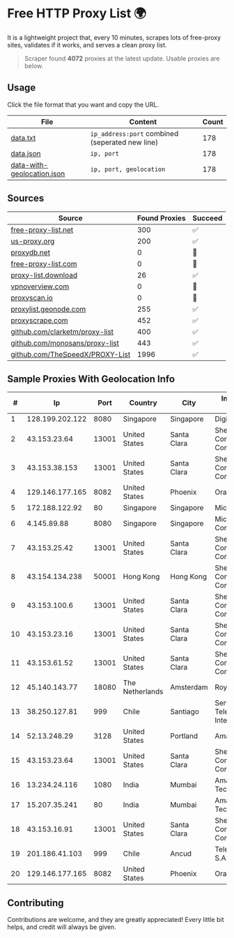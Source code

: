 
# Free HTTP Proxy List 🌍

It is a lightweight project that, every 10 minutes, scrapes lots of free-proxy sites, validates if it works, and serves a clean proxy list.


> Scraper found **4072** proxies at the latest update. Usable proxies are below.

## Usage

Click the file format that you want and copy the URL.


|File|Content|Count|
|----|-------|-----|
|[data.txt](https://raw.githubusercontent.com/themiralay/Proxy-List-World/master/data.txt)|`ip_address:port` combined (seperated new line)|178|
|[data.json](https://raw.githubusercontent.com/themiralay/Proxy-List-World/master/data.json)|`ip, port`|178|
|[data-with-geolocation.json](https://raw.githubusercontent.com/themiralay/Proxy-List-World/master/data-with-geolocation.json)|`ip, port, geolocation`|178|

## Sources

|Source|Found Proxies|Succeed|
|------|-------------|-------|
|[free-proxy-list.net](https://free-proxy-list.net)|300|✅|
|[us-proxy.org](https://www.us-proxy.org)|200|✅|
|[proxydb.net](http://proxydb.net)|0|🚫|
|[free-proxy-list.com](https://free-proxy-list.com/?page=&port=&type%5B%5D=http&type%5B%5D=https&up_time=0&search=Search)|0|🚫|
|[proxy-list.download](https://www.proxy-list.download/HTTP)|26|✅|
|[vpnoverview.com](https://vpnoverview.com/privacy/anonymous-browsing/free-proxy-servers)|0|🚫|
|[proxyscan.io](https://www.proxyscan.io)|0|🚫|
|[proxylist.geonode.com](https://proxylist.geonode.com/api/proxy-list?limit=300&page=1&sort_by=lastChecked&sort_type=desc&protocols=http,https)|255|✅|
|[proxyscrape.com](https://api.proxyscrape.com/v2/?request=displayproxies&protocol=http&timeout=10000&country=all&ssl=all&anonymity=all)|452|✅|
|[github.com/clarketm/proxy-list](https://raw.githubusercontent.com/clarketm/proxy-list/master/proxy-list-raw.txt)|400|✅|
|[github.com/monosans/proxy-list](https://raw.githubusercontent.com/monosans/proxy-list/main/proxies/http.txt)|443|✅|
|[github.com/TheSpeedX/PROXY-List](https://raw.githubusercontent.com/TheSpeedX/PROXY-List/master/http.txt)|1996|✅|


## Sample Proxies With Geolocation Info

|#|Ip|Port|Country|City|Internet Service Provider|
|-|--|----|-------|----|-------------------------|
|1|128.199.202.122|8080|Singapore|Singapore|DigitalOcean, LLC|
|2|43.153.23.64|13001|United States|Santa Clara|Shenzhen Tencent Computer Systems Company Limited|
|3|43.153.38.153|13001|United States|Santa Clara|Shenzhen Tencent Computer Systems Company Limited|
|4|129.146.177.165|8082|United States|Phoenix|Oracle Corporation|
|5|172.188.122.92|80|Singapore|Singapore|Microsoft|
|6|4.145.89.88|8080|Singapore|Singapore|Microsoft Corporation|
|7|43.153.25.42|13001|United States|Santa Clara|Shenzhen Tencent Computer Systems Company Limited|
|8|43.154.134.238|50001|Hong Kong|Hong Kong|Shenzhen Tencent Computer Systems Company Limited|
|9|43.153.100.6|13001|United States|Santa Clara|Shenzhen Tencent Computer Systems Company Limited|
|10|43.153.23.16|13001|United States|Santa Clara|Shenzhen Tencent Computer Systems Company Limited|
|11|43.153.61.52|13001|United States|Santa Clara|Shenzhen Tencent Computer Systems Company Limited|
|12|45.140.143.77|18080|The Netherlands|Amsterdam|RoyaleHosting BV|
|13|38.250.127.81|999|Chile|Santiago|Servicios De Telecomunicaciones Intercable Ltda.|
|14|52.13.248.29|3128|United States|Portland|Amazon.com, Inc.|
|15|43.153.23.64|13001|United States|Santa Clara|Shenzhen Tencent Computer Systems Company Limited|
|16|13.234.24.116|1080|India|Mumbai|Amazon Technologies Inc.|
|17|15.207.35.241|80|India|Mumbai|Amazon Technologies Inc.|
|18|43.153.16.91|13001|United States|Santa Clara|Shenzhen Tencent Computer Systems Company Limited|
|19|201.186.41.103|999|Chile|Ancud|Telefonica del Sur S.A.|
|20|129.146.177.165|8082|United States|Phoenix|Oracle Corporation|



## Contributing

Contributions are welcome, and they are greatly appreciated! Every
little bit helps, and credit will always be given.

